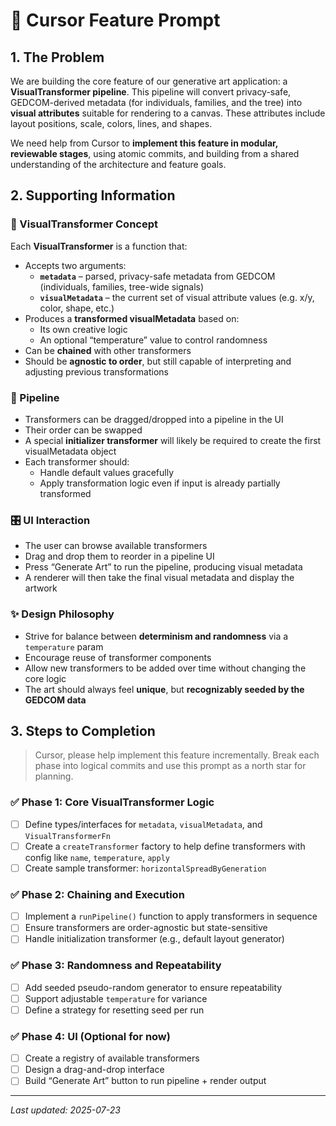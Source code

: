 # 🧠 Cursor Feature Prompt

## 1. The Problem

We are building the core feature of our generative art application: a **VisualTransformer pipeline**. This pipeline will convert privacy-safe, GEDCOM-derived metadata (for individuals, families, and the tree) into **visual attributes** suitable for rendering to a canvas. These attributes include layout positions, scale, colors, lines, and shapes.

We need help from Cursor to **implement this feature in modular, reviewable stages**, using atomic commits, and building from a shared understanding of the architecture and feature goals.

## 2. Supporting Information

### 🔧 VisualTransformer Concept

Each **VisualTransformer** is a function that:

- Accepts two arguments:
  - **`metadata`** – parsed, privacy-safe metadata from GEDCOM (individuals, families, tree-wide signals)
  - **`visualMetadata`** – the current set of visual attribute values (e.g. x/y, color, shape, etc.)
- Produces a **transformed visualMetadata** based on:
  - Its own creative logic
  - An optional “temperature” value to control randomness
- Can be **chained** with other transformers
- Should be **agnostic to order**, but still capable of interpreting and adjusting previous transformations

### 🔁 Pipeline

- Transformers can be dragged/dropped into a pipeline in the UI
- Their order can be swapped
- A special **initializer transformer** will likely be required to create the first visualMetadata object
- Each transformer should:
  - Handle default values gracefully
  - Apply transformation logic even if input is already partially transformed

### 🎛 UI Interaction

- The user can browse available transformers
- Drag and drop them to reorder in a pipeline UI
- Press “Generate Art” to run the pipeline, producing visual metadata
- A renderer will then take the final visual metadata and display the artwork

### ✨ Design Philosophy

- Strive for balance between **determinism and randomness** via a `temperature` param
- Encourage reuse of transformer components
- Allow new transformers to be added over time without changing the core logic
- The art should always feel **unique**, but **recognizably seeded by the GEDCOM data**

## 3. Steps to Completion

> Cursor, please help implement this feature incrementally. Break each phase into logical commits and use this prompt as a north star for planning.

### ✅ Phase 1: Core VisualTransformer Logic

- [ ] Define types/interfaces for `metadata`, `visualMetadata`, and `VisualTransformerFn`
- [ ] Create a `createTransformer` factory to help define transformers with config like `name`, `temperature`, `apply`
- [ ] Create sample transformer: `horizontalSpreadByGeneration`

### ✅ Phase 2: Chaining and Execution

- [ ] Implement a `runPipeline()` function to apply transformers in sequence
- [ ] Ensure transformers are order-agnostic but state-sensitive
- [ ] Handle initialization transformer (e.g., default layout generator)

### ✅ Phase 3: Randomness and Repeatability

- [ ] Add seeded pseudo-random generator to ensure repeatability
- [ ] Support adjustable `temperature` for variance
- [ ] Define a strategy for resetting seed per run

### ✅ Phase 4: UI (Optional for now)

- [ ] Create a registry of available transformers
- [ ] Design a drag-and-drop interface
- [ ] Build “Generate Art” button to run pipeline + render output

---

_Last updated: 2025-07-23_
